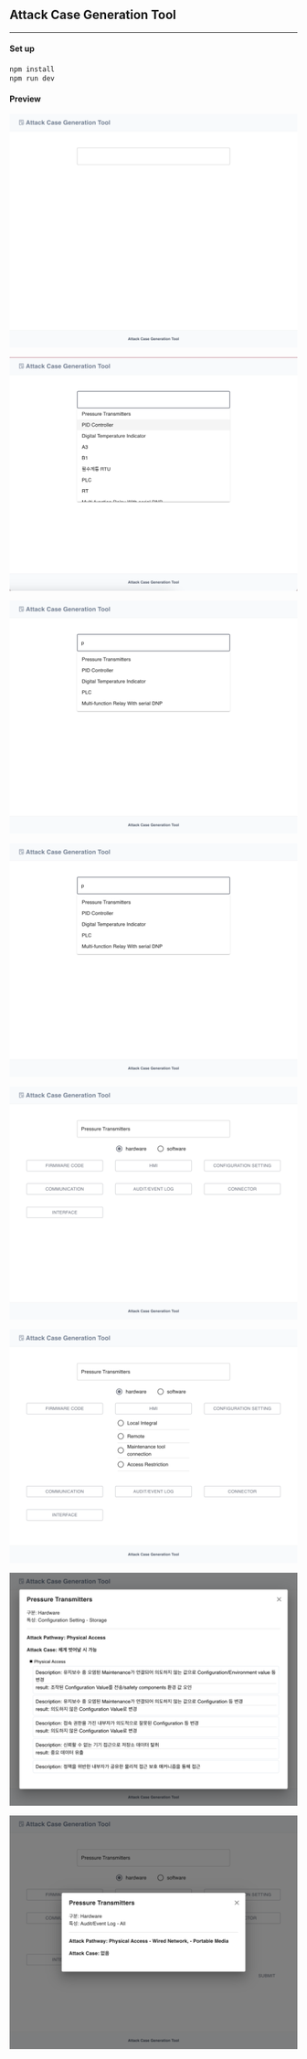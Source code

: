 ## Attack Case Generation Tool

---

#### Set up

```
npm install
npm run dev
```

#### Preview

![1](preview/1.png)

![2](preview/2.png)

![3](preview/3.png)

![4](preview/3.png)

![5](preview/4.png)

![6](preview/5.png)

![7](preview/6.png)

![8](preview/7.png)
